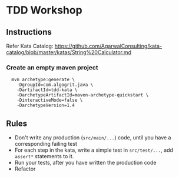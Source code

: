 # TDD Workshop

## Instructions

Refer Kata Catalog: https://github.com/AgarwalConsulting/kata-catalog/blob/master/katas/String%20Calculator.md

### Create an empty maven project

```
  mvn archetype:generate \
    -DgroupId=com.algogrit.java \
    -DartifactId=tdd-kata \
    -DarchetypeArtifactId=maven-archetype-quickstart \
    -DinteractiveMode=false \
    -DarchetypeVersion=1.4
```

## Rules

- Don't write any production (`src/main/...`) code, until you have a corresponding failing test
- For each step in the kata, write a simple test in `src/test/...`, add `assert*` statements to it.
- Run your tests, after you have written the production code
- Refactor
